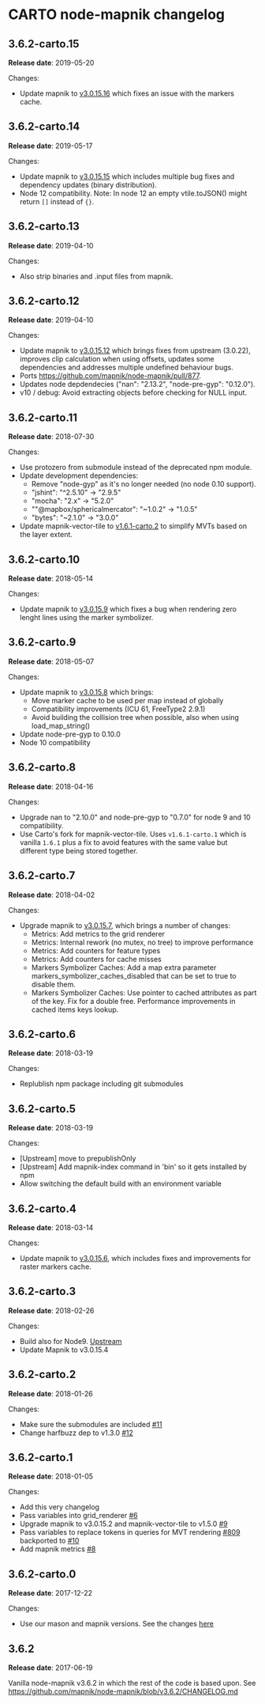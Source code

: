 # CARTO node-mapnik changelog

## 3.6.2-carto.15

**Release date**: 2019-05-20

Changes:
 - Update mapnik to [v3.0.15.16](https://github.com/CartoDB/mapnik/blob/v3.0.15.16/CHANGELOG.carto.md#301516) which fixes an issue with the markers cache.


## 3.6.2-carto.14

**Release date**: 2019-05-17

Changes:
 - Update mapnik to [v3.0.15.15](https://github.com/CartoDB/mapnik/blob/v3.0.15.15/CHANGELOG.carto.md#301515) which includes multiple bug fixes and dependency updates (binary distribution).
 - Node 12 compatibility. Note: In node 12 an empty vtile.toJSON() might return `[]` instead of `{}`.

## 3.6.2-carto.13

**Release date**: 2019-04-10

Changes:
 - Also strip binaries and .input files from mapnik.

## 3.6.2-carto.12

**Release date**: 2019-04-10

Changes:
 - Update mapnik to [v3.0.15.12](https://github.com/CartoDB/mapnik/blob/v3.0.15.12/CHANGELOG.carto.md#301512) which brings fixes from upstream (3.0.22), improves clip calculation when using offsets, updates some dependencies and addresses multiple undefined behaviour bugs.
 - Ports https://github.com/mapnik/node-mapnik/pull/877.
 - Updates node depdendecies ("nan": "2.13.2", "node-pre-gyp": "0.12.0").
 - v10 / debug: Avoid extracting objects before checking for NULL input.

## 3.6.2-carto.11

**Release date**: 2018-07-30

Changes:
 - Use protozero from submodule instead of the deprecated npm module.
 - Update development dependencies:
    - Remove "node-gyp" as it's no longer needed (no node 0.10 support).
    - "jshint": "^2.5.10" -> "2.9.5"
    - "mocha": "2.x" -> "5.2.0"
    - ""@mapbox/sphericalmercator": "~1.0.2" -> "1.0.5"
    - "bytes": "~2.1.0" -> "3.0.0"
 - Update mapnik-vector-tile to [v1.6.1-carto.2](https://github.com/CartoDB/mapnik-vector-tile/blob/v1.6.1-carto/CHANGELOG.carto.md#161-carto2) to simplify MVTs based on the layer extent.

## 3.6.2-carto.10

**Release date**: 2018-05-14

Changes:
 - Update mapnik to [v3.0.15.9](https://github.com/CartoDB/mapnik/blob/v3.0.15.9/CHANGELOG.carto.md#30159) which fixes a bug when rendering zero lenght lines using the marker symbolizer.

## 3.6.2-carto.9

**Release date**: 2018-05-07

Changes:
 - Update mapnik to [v3.0.15.8](https://github.com/CartoDB/mapnik/blob/v3.0.15.8/CHANGELOG.carto.md#30158) which brings:
   - Move marker cache to be used per map instead of globally
   - Compatibility improvements (ICU 61, FreeType2 2.9.1)
   - Avoid building the collision tree when possible, also when using load_map_string()
 - Update node-pre-gyp to 0.10.0
 - Node 10 compatibility

## 3.6.2-carto.8

**Release date**: 2018-04-16

Changes:
 - Upgrade nan to "2.10.0" and node-pre-gyp to "0.7.0" for node 9 and 10 compatibility.
 - Use Carto's fork for mapnik-vector-tile. Uses `v1.6.1-carto.1` which is vanilla `1.6.1` plus a fix to avoid features with the same value but different type being stored together.

## 3.6.2-carto.7

**Release date**: 2018-04-02

Changes:
  - Upgrade mapnik to [v3.0.15.7](https://github.com/CartoDB/mapnik/blob/345a9670e14ab898b8abe44f240be0fb6c37cb98/CHANGELOG.carto.md#30157), which brings a number of changes:
    - Metrics: Add metrics to the grid renderer
    - Metrics: Internal rework (no mutex, no tree) to improve performance
    - Metrics: Add counters for feature types
    - Metrics: Add counters for cache misses
    - Markers Symbolizer Caches: Add a map extra parameter markers_symbolizer_caches_disabled that can be set to true to disable them.
    - Markers Symbolizer Caches: Use pointer to cached attributes as part of the key. Fix for a double free. Performance improvements in cached items keys lookup.

## 3.6.2-carto.6

**Release date**: 2018-03-19

Changes:
  - Replublish npm package including git submodules

## 3.6.2-carto.5

**Release date**: 2018-03-19

Changes:
 - [Upstream] move to prepublishOnly
 - [Upstream] Add mapnik-index command in 'bin' so it gets installed by npm
 - Allow switching the default build with an environment variable

## 3.6.2-carto.4

**Release date**: 2018-03-14

Changes:
 - Update mapnik to [v3.0.15.6](https://github.com/CartoDB/mapnik/blob/v3.0.15-carto/CHANGELOG.carto.md#30156), which includes fixes and improvements for raster markers cache.

## 3.6.2-carto.3

**Release date**: 2018-02-26

Changes:
 - Build also for Node9. [Upstream](https://github.com/mapnik/node-mapnik/commit/690f351c20cb5d08e57df5033d70d13417625da7)
 - Update Mapnik to v3.0.15.4


## 3.6.2-carto.2

**Release date**: 2018-01-26

Changes:
 - Make sure the submodules are included [#11](https://github.com/CartoDB/node-mapnik/pull/11)
 - Change harfbuzz dep to v1.3.0 [#12](https://github.com/CartoDB/node-mapnik/pull/12)


## 3.6.2-carto.1

**Release date**: 2018-01-05

Changes:
 - Add this very changelog
 - Pass variables into grid_renderer [#6](https://github.com/CartoDB/node-mapnik/pull/6)
 - Upgrade mapnik to v3.0.15.2 and mapnik-vector-tile to v1.5.0 [#9](https://github.com/CartoDB/node-mapnik/pull/9)
 - Pass variables to replace tokens in queries for MVT rendering [#809](https://github.com/mapnik/node-mapnik/pull/809) backported to [#10](https://github.com/CartoDB/node-mapnik/pull/10)
 - Add mapnik metrics [#8](https://github.com/CartoDB/node-mapnik/pull/8)


## 3.6.2-carto.0

**Release date**: 2017-12-22

Changes:
 - Use our mason and mapnik versions. See the changes [here](https://github.com/CartoDB/node-mapnik/compare/v3.6.2...v3.6.2-carto.0?expand=1)


## 3.6.2

**Release date**: 2017-06-19

Vanilla node-mapnik v3.6.2 in which the rest of the code is based upon. See https://github.com/mapnik/node-mapnik/blob/v3.6.2/CHANGELOG.md
